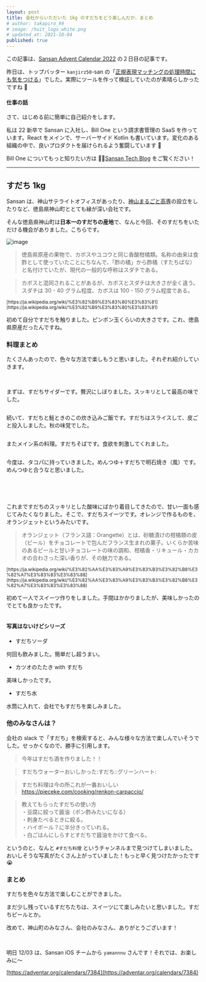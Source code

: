```yaml
---
layout: post
title: 会社からいただいた 1kg のすだちをどう楽しんだか、まとめ
# author: takapiro_99
# image: /huit_logo_white.png
# updated_at: 2021-10-04
published: true
---
```


この記事は、[Sansan Advent Calendar 2022](https://adventar.org/calendars/7384) の２日目の記事です。

昨日は、トップバッター `kanjirz50`-san の「[正規表現マッチングの処理時間にも気をつける](https://kanji.hatenablog.jp/entry/ac2022-regex)」でした。実際にツールを作って検証していたのが素晴らしかったですね :clap:

#### 仕事の話

さて、はじめる前に簡単に自己紹介をします。

私は 22 新卒で Sansan に入社し、Bill One という請求書管理の SaaS を作っています。React をメインで、サーバーサイド Kotlin も書いています。変化のある組織の中で、良いプロダクトを届けられるよう奮闘しています :muscle:

Bill One についてもっと知りたい方は 💁‍♂️[Sansan Tech Blog](https://buildersbox.corp-sansan.com/archive/category/Bill%20One) をご覧ください！

---

## すだち 1kg

Sansan は、神山サテライトオフィスがあったり、[神山まるごと高専](https://kamiyama.ac.jp/news/0830-2/)の設立をしたりなど、徳島県神山町ととても縁が深い会社です。

そんな徳島県神山町は**日本一のすだちの産地**で、なんと今回、そのすだちをいただける機会がありました。こちらです。

![image](/assets/2022/sudachi/sudachi-box.png)

> 徳島県原産の果物で、カボスやユコウと同じ香酸柑橘類。名称の由来は食酢として使っていたことにちなんで、「酢の橘」から酢橘（すたちばな）と名付けていたが、現代の一般的な呼称はスダチである。

> カボスと混同されることがあるが、カボスとスダチは大きさが全く違う。スダチは 30 - 40 グラム程度、カボスは 100 - 150 グラム程度である。

<small>
[https://ja.wikipedia.org/wiki/%E3%82%B9%E3%83%80%E3%83%81](https://ja.wikipedia.org/wiki/%E3%82%B9%E3%83%80%E3%83%81)
</small>

初めて自分ですだちを触りました。ピンポン玉くらいの大きさです。これ、徳島県原産だったんですね。

<!-- https://jp.corp-sansan.com/news/2013/130116_2712.html -->
<!-- すだちを1kgもらったはなし。 -->

### 料理まとめ

たくさんあったので、色々な方法で楽しもうと思いました。それぞれ紹介していきます。

<br/>

まずは、すだちサイダーです。贅沢にしぼりました。スッキリとして最高の味でした。

<p style="width:70%">

<img src="/assets/2022/sudachi/sudachi-soda-2.png" alt="" />

</p>

続いて、すだちと鮭ときのこの炊き込みご飯です。すだちはスライスして、皮ごと投入しました。秋の味覚でした。

<p style="width:70%">

<img src="/assets/2022/sudachi/sudachi-takikomi.png" alt="" />

</p>

またメイン系の料理。すだちそばです。食欲を刺激してくれました。

<p style="width:70%">

<img src="/assets/2022/sudachi/sudachi-soba.png" alt="" />

</p>

今度は、タコパに持っていきました。めんつゆ＋すだちで明石焼き（風）です。めんつゆと合うなと思いました。

<p style="width:70%">

<img src="/assets/2022/sudachi/sudachi-akashi.png" alt="" />

</p>

<br/>
<br/>

これまですだちのスッキリとした酸味にばかり着目してきたので、甘い一面も感じてみたくなりました。そこで、すだちスイーツです。オレンジで作るものを、オランジェットというみたいです。

> オランジェット（フランス語：Orangette）とは、砂糖漬けの柑橘類の皮（ピール）をチョコレートで包んだフランス生まれの菓子。いくらか苦味のあるピールと甘いチョコレートの味の調和、柑橘香・リキュール・カカオの合わさった深い香りが、その魅力である。

<small>
[https://ja.wikipedia.org/wiki/%E3%82%AA%E3%83%A9%E3%83%B3%E3%82%B8%E3%82%A7%E3%83%83%E3%83%88](https://ja.wikipedia.org/wiki/%E3%82%AA%E3%83%A9%E3%83%B3%E3%82%B8%E3%82%A7%E3%83%83%E3%83%88)
</small>

初めて一人でスイーツ作りをしました。手間はかかりましたが、美味しかったのでとても良かったです。

<p style="width:70%">

<img src="/assets/2022/sudachi/sudachi-jet.png" alt="" />

</p>

<!-- 1/3 くらいは、友人知人に配りました。 -->

<!-- いる？ コラム・かぼすとすだちの違い -->

#### 写真はないけどシリーズ

- すだちソーダ

何回も飲みました。簡単だし超うまい。

- カツオのたたき with すだち

美味しかったです。

- すだち水

水筒に入れて、会社でもすだちを楽しみました。

### 他のみなさんは？

会社の slack で「すだち」を検索すると、みんな様々な方法で楽しんでいそうでした。せっかくなので、勝手に引用します。

> 今年はすだち酒を作りました！！

> すだちウォーターおいしかった:すだち::グリーンハート:

> すだち料理は今の所これが一番おいしい  
> https://pieceke.com/cooking/renkon-carpaccio/

> 教えてもらったすだちの使い方  
> ・豆腐に絞って醤油（ポン酢みたいになる）  
> ・刺身たべるときに絞る。  
> ・ハイボール？に半分きっていれる。  
> ・白ごはんにしらすとすだちで醤油をかけて食べる。

というのと、なんと `#すだち料理` というチャンネルまで見つけてしまいました。おいしそうな写真がたくさん上がっていました！もっと早く見つけたかったです :sob:

### まとめ

すだちを色々な方法で楽しむことができました。

まだ少し残っているすだちたちは、スイーツにて楽しみたいと思いました。すだちピールとか。

改めて、神山町のみなさん、会社のみなさん、ありがとうございます！

<br/>

明日 12/03 は、Sansan iOS チームから `yamannnu` さんです！それでは、お楽しみに〜

[https://adventar.org/calendars/7384](https://adventar.org/calendars/7384)

